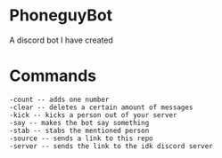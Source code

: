 # PhoneguyBot
A discord bot I have created

# Commands
```
-count -- adds one number
-clear -- deletes a certain amount of messages
-kick -- kicks a person out of your server
-say -- makes the bot say something
-stab -- stabs the mentioned person
-source -- sends a link to this repo
-server -- sends the link to the idk discord server
```